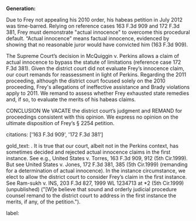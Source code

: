**Generation:**

Due to Frey not appealing his 2010 order, his habeas petition in July 2012 was time-barred. Relying on reference cases 163 F.3d 909 and 172 F.3d 381, Frey must demonstrate "actual innocence" to overcome this procedural default. “Actual innocence” means factual innocence, evidenced by showing that no reasonable juror would have convicted him (163 F.3d 909). 

The Supreme Court’s decision in McQuiggin v. Perkins allows a claim of actual innocence to bypass the statute of limitations (reference case 172 F.3d 381). Given the district court did not evaluate Frey’s innocence claim, our court remands for reassessment in light of Perkins. Regarding the 2011 proceeding, although the district court focused solely on the 2010 proceeding, Frey's allegations of ineffective assistance and Brady violations apply to 2011. We remand to assess whether Frey exhausted state remedies and, if so, to evaluate the merits of his habeas claims.

CONCLUSION
We VACATE the district court’s judgment and REMAND for proceedings consistent with this opinion. We express no opinion on the ultimate disposition of Frey’s § 2254 petition.

citations: ['163 F.3d 909', '172 F.3d 381']

gold_text: . It is true that our court, albeit not in the Perkins context, has sometimes decided and rejected actual innocence claims in the first instance. See e.g., United States v. Torres, 163 F.3d 909, 912 (5th Cir.1999). But see United States v. Jones, 172 F.3d 381, 385 (5th Cir.1999) (remanding for a determination of actual innocence). In the instance circumstance, we elect to allow the district court to consider Frey’s claim in the first instance. See Ram-sukh v. INS, 203 F.3d 827, 1999 WL 1234713 at *2 (5th Cir.1999) (unpublished) ("[W]e believe that sound and orderly judicial procedure counsel remand to the district court to address in the first instance the merits, if any, of the petition.").

label: 
